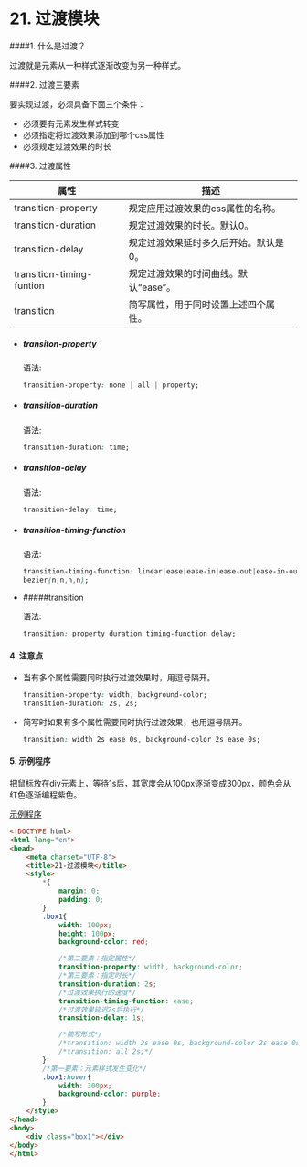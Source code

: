 # 21. 过渡模块

####1. 什么是过渡？

过渡就是元素从一种样式逐渐改变为另一种样式。



####2. 过渡三要素

要实现过渡，必须具备下面三个条件：

- 必须要有元素发生样式转变
- 必须指定将过渡效果添加到哪个css属性
- 必须规定过渡效果的时长



####3. 过渡属性

| 属性                      | 描述                                  |
| ------------------------- | ------------------------------------- |
| transition-property       | 规定应用过渡效果的css属性的名称。     |
| transition-duration       | 规定过渡效果的时长。默认0。           |
| transition-delay          | 规定过渡效果延时多久后开始。默认是0。 |
| transition-timing-funtion | 规定过渡效果的时间曲线。默认“ease”。  |
| transition                | 简写属性，用于同时设置上述四个属性。  |

- ##### transiton-property

  语法:

  ```css
  transition-property: none | all | property;
  ```

- ##### transition-duration

  语法:

  ```css
  transition-duration: time;
  ```

- ##### transition-delay

  语法:

  ```css
  transition-delay: time;
  ```

- ##### transition-timing-function

  语法:

  ```css
  transition-timing-function: linear|ease|ease-in|ease-out|ease-in-out|cubic-
  bezier(n,n,n,n);
  ```

- #####transition

  语法:

  ```css
  transition: property duration timing-function delay;
  ```



#### 4. 注意点

- 当有多个属性需要同时执行过渡效果时，用逗号隔开。

  ```css
  transition-property: width, background-color;
  transition-duration: 2s, 2s;
  ```

- 简写时如果有多个属性需要同时执行过渡效果，也用逗号隔开。

  ```css
  transition: width 2s ease 0s, background-color 2s ease 0s;
  ```

#### 5. 示例程序

把鼠标放在div元素上，等待1s后，其宽度会从100px逐渐变成300px，颜色会从红色逐渐编程紫色。

[示例程序](../21-过渡模块.html)

```html
<!DOCTYPE html>
<html lang="en">
<head>
    <meta charset="UTF-8">
    <title>21-过渡模块</title>
    <style>
        *{
            margin: 0;
            padding: 0;
        }
        .box1{
            width: 100px;
            height: 100px;
            background-color: red;

            /*第二要素：指定属性*/
            transition-property: width, background-color;
            /*第三要素：指定时长*/
            transition-duration: 2s;
            /*过渡效果执行的速度*/
            transition-timing-function: ease;
            /*过渡效果延迟2s后执行*/
            transition-delay: 1s;

            /*简写形式*/
            /*transition: width 2s ease 0s, background-color 2s ease 0s;*/
            /*transition: all 2s;*/
        }
        /*第一要素：元素样式发生变化*/
        .box1:hover{
            width: 300px;
            background-color: purple;
        }
    </style>
</head>
<body>
    <div class="box1"></div>
</body>
</html>
```

